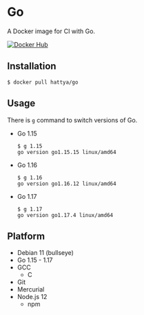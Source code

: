 # Go

A Docker image for CI with Go.

[![Docker Hub](https://img.shields.io/docker/cloud/build/hattya/go)](https://hub.docker.com/r/hattya/go)


## Installation

```console
$ docker pull hattya/go
```


## Usage

There is `g` command to switch versions of Go.

- Go 1.15
  ```console
  $ g 1.15
  go version go1.15.15 linux/amd64
  ```

- Go 1.16
  ```console
  $ g 1.16
  go version go1.16.12 linux/amd64
  ```

- Go 1.17
  ```console
  $ g 1.17
  go version go1.17.4 linux/amd64
  ```


## Platform

- Debian 11 (bullseye)
- Go 1.15 - 1.17
- GCC
  - C
- Git
- Mercurial
- Node.js 12
  - npm

